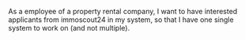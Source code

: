 As a employee of a property rental company, I want to have interested applicants from immoscout24 in my system, so that I have one single system to work on (and not multiple).
